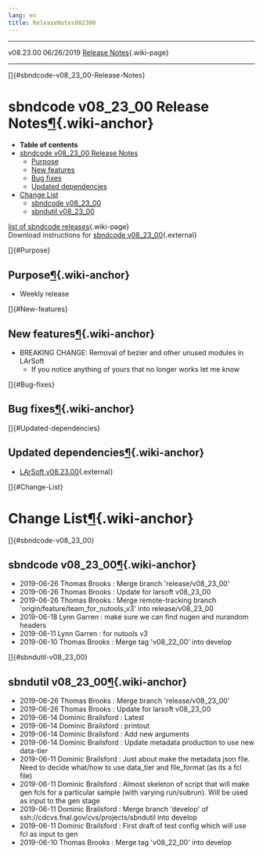 ```yaml
---
lang: en
title: ReleaseNotes082300
---
```


  ----------- ------------ -- -- ------------------------------------------------------
  v08.23.00   06/26/2019         [Release Notes](ReleaseNotes082300.html){.wiki-page}
  ----------- ------------ -- -- ------------------------------------------------------

[]{#sbndcode-v08_23_00-Release-Notes}

sbndcode v08\_23\_00 Release Notes[¶](#sbndcode-v08_23_00-Release-Notes){.wiki-anchor}
======================================================================================

-   **Table of contents**
-   [sbndcode v08\_23\_00 Release
    Notes](#sbndcode-v08_23_00-Release-Notes)
    -   [Purpose](#Purpose)
    -   [New features](#New-features)
    -   [Bug fixes](#Bug-fixes)
    -   [Updated dependencies](#Updated-dependencies)
-   [Change List](#Change-List)
    -   [sbndcode v08\_23\_00](#sbndcode-v08_23_00)
    -   [sbndutil v08\_23\_00](#sbndutil-v08_23_00)

[list of sbndcode
releases](List_of_SBND_code_releases.html){.wiki-page}\
Download instructions for [sbndcode
v08\_23\_00](http://scisoft.fnal.gov/scisoft/bundles/sbnd/v08_23_00/sbndcode-v08_23_00.html){.external}

[]{#Purpose}

Purpose[¶](#Purpose){.wiki-anchor}
----------------------------------

-   Weekly release

[]{#New-features}

New features[¶](#New-features){.wiki-anchor}
--------------------------------------------

-   BREAKING CHANGE: Removal of bezier and other unused modules in
    LArSoft
    -   If you notice anything of yours that no longer works let me know

[]{#Bug-fixes}

Bug fixes[¶](#Bug-fixes){.wiki-anchor}
--------------------------------------

[]{#Updated-dependencies}

Updated dependencies[¶](#Updated-dependencies){.wiki-anchor}
------------------------------------------------------------

-   [LArSoft
    v08.23.00](https://cdcvs.fnal.gov/redmine/projects/larsoft/wiki/ReleaseNotes082300){.external}

[]{#Change-List}

Change List[¶](#Change-List){.wiki-anchor}
==========================================

[]{#sbndcode-v08_23_00}

sbndcode v08\_23\_00[¶](#sbndcode-v08_23_00){.wiki-anchor}
----------------------------------------------------------

-   2019-06-26 Thomas Brooks : Merge branch \'release/v08\_23\_00\'
-   2019-06-26 Thomas Brooks : Update for larsoft v08\_23\_00
-   2019-06-26 Thomas Brooks : Merge remote-tracking branch
    \'origin/feature/team\_for\_nutools\_v3\' into release/v08\_23\_00
-   2019-06-18 Lynn Garren : make sure we can find nugen and nurandom
    headers
-   2019-06-11 Lynn Garren : for nutools v3
-   2019-06-10 Thomas Brooks : Merge tag \'v08\_22\_00\' into develop

[]{#sbndutil-v08_23_00}

sbndutil v08\_23\_00[¶](#sbndutil-v08_23_00){.wiki-anchor}
----------------------------------------------------------

-   2019-06-26 Thomas Brooks : Merge branch \'release/v08\_23\_00\'
-   2019-06-26 Thomas Brooks : Update for larsoft v08\_23\_00
-   2019-06-14 Dominic Brailsford : Latest
-   2019-06-14 Dominic Brailsford : printout
-   2019-06-14 Dominic Brailsford : Add new arguments
-   2019-06-14 Dominic Brailsford : Update metadata production to use
    new data-tier
-   2019-06-11 Dominic Brailsford : Just about make the metadata json
    file. Need to decide what/how to use data\_tier and file\_format (as
    its a fcl file)
-   2019-06-11 Dominic Brailsford : Almost skeleton of script that will
    make gen fcls for a particular sample (with varying run/subrun).
    Will be used as input to the gen stage
-   2019-06-11 Dominic Brailsford : Merge branch \'develop\' of
    ssh://cdcvs.fnal.gov/cvs/projects/sbndutil into develop
-   2019-06-11 Dominic Brailsford : First draft of test config which
    will use fcl as input to gen
-   2019-06-10 Thomas Brooks : Merge tag \'v08\_22\_00\' into develop
